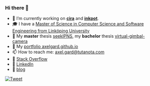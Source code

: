 ### Hi there 👋

- :hammer: I’m currently working on **[cira](https://github.com/AxelGard/cira)** and **[inkpot](https://github.com/AxelGard/inkpot)**.
- 🎓 I have a [Master of Science in Computer Science and Software Engineering from Linköping University](https://liu.se/en/education/program/6cmju)
- :page_with_curl: My **master** thesis [seekIPNS](https://github.com/AxelGard/seek-ipns), my **bachelor** thesis [virtual-gimbal-camera](https://github.com/Clear-Sight/virtual-gimbal-camera)
- :file_folder: My [portfolio axelgard.github.io](https://axelgard.github.io/)
- 📫 How to reach me: axel.gard@tutanota.com
- :seedling: [Stack Overflow](https://stackoverflow.com/users/14014027/axelg)
- :necktie: [LinkedIn](https://www.linkedin.com/in/axel-gard-110494166/)
- :newspaper: [blog](https://axelgard.github.io/blog/)

[![Tweet](https://img.shields.io/twitter/url/http/shields.io.svg?style=social)](https://twitter.com/Axel_Gard)
